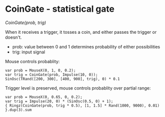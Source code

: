 # CoinGate - statistical gate

_CoinGate(prob, trig)_

When it receives a trigger, it tosses a coin, and either passes the trigger or doesn't.

- prob: value between 0 and 1 determines probability of either possibilities
- trig: input signal

Mouse controls probablity:

	var prob = MouseX(0, 1, 0, 0.2);
	var trig = CoinGate(prob, Impulse(10, 0));
	SinOsc(TRand([200, 300], [400, 900], trig), 0) * 0.1

Trigger level is preserved, mouse controls probablity over partial range:

	var prob = MouseX(0, 0.65, 0, 0.2);
	var trig = Impulse(20, 0) * (SinOsc(0.5, 0) + 1);
	{ Ringz(CoinGate(prob, trig * 0.5), [1, 1.5] * Rand(1000, 9000), 0.01) }.dup(3).sum

